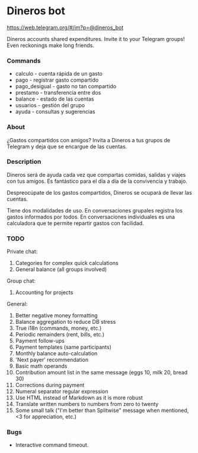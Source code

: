 # Dineros bot

https://web.telegram.org/#/im?p=@dineros_bot

Dineros accounts shared expenditures.
Invite it to your Telegram groups!
Even reckonings make long friends.

### Commands
* calculo - cuenta rápida de un gasto
* pago - registrar gasto compartido
* pago_desigual - gasto no tan compartido
* prestamo - transferencia entre dos
* balance - estado de las cuentas
* usuarios - gestión del grupo
* ayuda - consultas y sugerencias

### About
¿Gastos compartidos con amigos? Invita a Dineros a tus grupos de Telegram y deja que se encargue de las cuentas.

### Description
Dineros será de ayuda cada vez que compartas comidas, salidas y viajes con tus amigos. Es fantástico para el día a día de la convivencia y trabajo.

Despreocúpate de los gastos compartidos, Dineros se ocupará de llevar las cuentas.

Tiene dos modalidades de uso. En conversaciones grupales registra los gastos informados por todos. En conversaciones individuales es una calculadora que te permite repartir gastos con facilidad.


### TODO
Private chat:

1. Categories for complex quick calculations
2. General balance (all groups involved)

Group chat:

1. Accounting for projects

General:

1.  Better negative money formatting
2.  Balance aggregation to reduce DB stress
3.  True i18n (commands, money, etc.)
4.  Periodic remainders (rent, bills, etc.)
5.  Payment follow-ups
6.  Payment templates (same participants)
7.  Monthly balance auto-calculation
8.  'Next payer' recommendation
9.  Basic math operands
10. Contribution amount list in the same message (eggs 10, milk 20, bread 30)
11. Corrections during payment
12. Numeral separator regular expression
13. Use HTML instead of Markdown as it is more robust
14. Translate written numbers to numbers from zero to twenty
15. Some small talk ("I'm better than Splitwise" message when mentioned, <3 for appreciation, etc.)

### Bugs

* Interactive command timeout.

